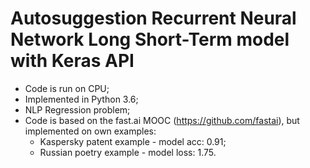 # Autosuggestion Recurrent Neural Network Long Short-Term model with Keras API
- Code is run on CPU;
- Implemented in Python 3.6;
- NLP Regression problem;
- Code is based on the fast.ai MOOC (https://github.com/fastai), but implemented on own examples:
    - Kaspersky patent example - model acc: 0.91;
    - Russian poetry example - model loss: 1.75.
